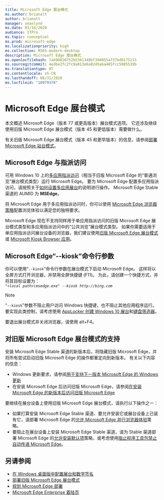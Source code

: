 ```yaml
---
title: Microsoft Edge 展台模式
ms.author: brianalt
author: brianalt
manager: seanlynd
ms.date: 01/16/2020
audience: ITPro
ms.topic: conceptual
ms.prod: microsoft-edge
ms.localizationpriority: high
ms.collection: M365-modern-desktop
description: Microsoft Edge 展台模式
ms.openlocfilehash: 7a690820752b5361349bf394055a737bd8175215
ms.sourcegitcommit: 4edbe2fc2fc9a013e6a0245aba485fcc5905539b
ms.translationtype: HT
ms.contentlocale: zh-CN
ms.lasthandoff: 08/31/2020
ms.locfileid: "10979370"
---
```

# Microsoft Edge 展台模式

本文概述 Microsoft Edge（版本 77 或更高版本）展台模式选项。 它还涉及继续使用旧版 Microsoft Edge 展台模式（版本 45 和更低版本）需要做什么。

有关旧版 Microsoft Edge 展台模式（版本 45 和更早版本）的信息，请参阅[部署 Microsoft Edge 站台模式](https://aka.ms/edgekioskmode)。

## Microsoft Edge 与指派访问

可用 Windows 10 上的[多应用指派访问](https://docs.microsoft.com/windows/configuration/lock-down-windows-10-to-specific-apps)（相当于旧版 Microsoft Edge 的“普通浏览”展台模式类型）运行 Microsoft Edge。 要为 Microsoft Edge 配置多应用指派访问，请按照关于[如何设置多应用展台](https://docs.microsoft.com/windows/configuration/lock-down-windows-10-to-specific-apps)的说明进行操作。 Microsoft Edge Stable 渠道的 AUMID 为 **MSEdge**。

将 Microsoft Edge 用于多应用指派访问时，你可以使用 [Microsoft Edge 浏览器策略](microsoft-edge-policies.md)配置浏览体验以满足您的独特要求。

Microsoft Edge 现在不支持同样用于单应用指派访问的旧版 Microsoft Edge 展台模式类型和多应用指派访问中的“公共浏览”展台模式类型。 如果你需要适用于单应用指派访问展台设备的浏览器，我们建议使用[旧版 Microsoft Edge 展台模式](https://aka.ms/edgekioskmode)或 [Microsoft Kiosk Browser 应用](https://www.microsoft.com/p/kiosk-browser/9ngb5s5xg2kp?activetab=pivot:overviewtab)。 

## Microsoft Edge“--kiosk”命令行参数

你可以使用“`--kiosk`”命令行参数在展台模式下启动 Microsoft Edge。 这样将以全屏方式打开浏览器，并禁用全屏快捷键 (F11)。 为此，请创建一个快捷方式，并将其目标设置为：<br>
*`"<local path>\msedge.exe" --kiosk http://bing.com`*

> [!NOTE]
> “`--kiosk`”参数不阻止用户访问 Windows 快捷键，也不阻止其他应用程序运行。 要实现此类控制，请考虑使用 [AppLocker 创建 Windows 10 展台](https://docs.microsoft.com/windows/configuration/lock-down-windows-10-applocker)和[键盘筛选器](https://docs.microsoft.com/windows-hardware/customize/enterprise/keyboardfilter)。

要退出展台模式并关闭浏览器，请使用 alt+F4。

## 对旧版 Microsoft Edge 展台模式的支持

安装 Microsoft Edge Stable 渠道的新版本后，将隐藏旧版 Microsoft Edge，并将所有尝试启动旧版 Microsoft Edge 的操作都重定向到新版本。 有关以下内容的信息：

- Windows 更新要求，请参阅[用于支持下一版本 Microsoft Edge 的 Windows 更新](microsoft-edge-sysupdate-windows-updates.md) 
- 在安装 Microsoft Edge 后访问旧版 Microsoft Edge，请参阅[在安装 Microsoft Edge 的新版本后访问旧版 Microsoft Edge](microsoft-edge-sysupdate-access-old-edge.md)
 
要继续在展台设备上使用旧版 Microsoft Edge 展台模式，请执行以下操作之一： 

- 如果打算安装 Microsoft Edge Stable 渠道、要允许安装它或展台设备上已装有它，请部署 Microsoft Edge 的[允许 Microsoft Edge 并行浏览器体验](https://docs.microsoft.com/deployedge/microsoft-edge-update-policies#allowsxs)策略。
- 要阻止在展台设备上安装 Microsoft Edge Stable 渠道，请为 Stable 渠道部署 Microsoft Edge 的[允许安装默认项](https://docs.microsoft.com/deployedge/microsoft-edge-update-policies#allow-installation-default)策略，或考虑使用[阻止程序工具包禁止自动传递 Microsoft Edge](microsoft-edge-blocker-toolkit.md)。 

## 另请参阅

- [在 Windows 桌面版中配置展台和数字签名](https://docs.microsoft.com/windows/configuration/kiosk-methods)
- [部署旧版 Microsoft Edge 展台模式](https://aka.ms/edgekioskmode) 
- [规划 Microsoft Edge 部署](deploy-edge-plan-deployment.md)
- [Microsoft Edge Enterprise 着陆页](https://aka.ms/EdgeEnterprise)
